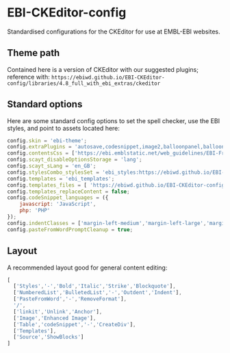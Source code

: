 # EBI-CKEditor-config
Standardised configurations for the CKEditor for use at EMBL-EBI websites.

## Theme path
Contained here is a version of CKEditor with our suggested plugins; reference with:
`https://ebiwd.github.io/EBI-CKEditor-config/libraries/4.8_full_with_ebi_extras/ckeditor`

## Standard options
Here are some standard config options to set the spell checker, use the EBI styles, and point to assets located here:

```js
config.skin = 'ebi-theme';
config.extraPlugins = 'autosave,codesnippet,image2,balloonpanel,balloontoolbar,linkballoon,tableresize,openlink,quicktable';
config.contentsCss = ['https://ebi.emblstatic.net/web_guidelines/EBI-Framework/v1.3/css/ebi-global.css', 'https://ebi.emblstatic.net/web_guidelines/EBI-Framework/v1.3/css/ebi-global-drupal.css', 'https://ebi.emblstatic.net/web_guidelines/EBI-Icon-fonts/v1.2/fonts.css'];
config.scayt_disableOptionsStorage = 'lang';
config.scayt_sLang = 'en_GB';
config.stylesCombo_stylesSet = 'ebi_styles:https://ebiwd.github.io/EBI-CKEditor-config/styles.js';
config.templates = 'ebi_templates';
config.templates_files = [ 'https://ebiwd.github.io/EBI-CKEditor-config/templates/ebi_templates.js' ];
config.templates_replaceContent = false;
config.codeSnippet_languages = ({
    javascript: 'JavaScript',
    php: 'PHP'
});
config.indentClasses = ['margin-left-medium','margin-left-large','margin-left-xlarge'];
config.pasteFromWordPromptCleanup = true;
```

## Layout
A recommended layout good for general content editing:

```js
[
  ['Styles','-','Bold','Italic','Strike','Blockquote'],
  ['NumberedList','BulletedList','-','Outdent','Indent'],
  ['PasteFromWord','-','RemoveFormat'],
  '/',
  ['linkit','Unlink','Anchor'],
  ['Image','Enhanced Image'],
  ['Table','codeSnippet','-','CreateDiv'],
  ['Templates'],
  ['Source','ShowBlocks']
]
```
